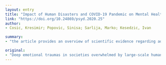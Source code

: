 ```yaml
---
layout: entry
title: "Impact of Human Disasters and COVID-19 Pandemic on Mental Health: Potential of Digital Psychiatry"
link: "https://doi.org/10.24869/psyd.2020.25"
author:
- Cosic, Kresimir; Popovic, Sinisa; Sarlija, Marko; Kesedzic, Ivan

summary:
- "the article provides an overview of scientific evidence regarding adverse impact of diverse human disasters on mental health in afflicted groups and societies. Psychosocial impact of COVID-19 as a specific global human disaster is presented, with an emphasis on disturbing mental health aspects of the ongoing pandemic. Mental health challenges are particularly important for the Republic of Croatia in the current situation, due to disturbing stress of the 2020 Zagreb earthquake and the high pre-pandemic prevalence of chronic Homeland-War-related posttraumatic stress disorders. Global coronavirus report. scientific evidence. the ongoing global. The article provides a broader context.."

original:
- "Deep emotional traumas in societies overwhelmed by large-scale human disasters, like, global pandemic diseases, natural disasters, man-made tragedies, war conflicts, social crises, etc., can cause massive stress-related disorders. Motivated by the ongoing global coronavirus pandemic, the article provides an overview of scientific evidence regarding adverse impact of diverse human disasters on mental health in afflicted groups and societies. Following this broader context, psychosocial impact of COVID-19 as a specific global human disaster is presented, with an emphasis on disturbing mental health aspects of the ongoing pandemic. Limited resources of mental health services in a number of countries around the world are illustrated, which will be further stretched by the forthcoming increase in demand for mental health services due to the global COVID-19 pandemic. Mental health challenges are particularly important for the Republic of Croatia in the current situation, due to disturbing stress of the 2020 Zagreb earthquake and the high pre-pandemic prevalence of chronic Homeland-War-related posttraumatic stress disorders. Comprehensive approach based on digital psychiatry is proposed to address the lack of access to psychiatric services, which includes artificial intelligence, telepsychiatry and an array of new technologies, like internet-based computer-aided mental health tools and services. These tools and means should be utilized as an important part of the whole package of measures to mitigate negative mental health effects of the global coronavirus pandemic. Our scientific and engineering experiences in the design and development of digital tools and means in mitigation of stress-related disorders and assessment of stress resilience are presented. Croatian initiative on enhancement of interdisciplinary research of psychiatrists, psychologists and computer scientists on the national and EU level is important in addressing pressing mental health concerns related to the ongoing pandemic and similar human disasters."
---
```


